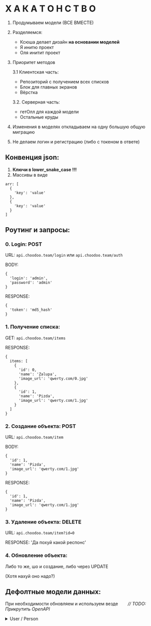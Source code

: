# Х А К А Т О Н С Т В О
1. Продумываем модели (ВСЕ ВМЕСТЕ)
2. Разделяемся:
   - Ксюша делает дизайн **на основании моделей**
   - Я инитю проект
   - Оля инитит проект
3. Приоритет методов

   3.1 Клиентская часть:
   - Репозиторий с получением всех списков
   - Блок для главных экранов
   - Вёрстка

   3.2. Серверная часть:
   - гетОлл для каждой модели
   - Остальные круды

4. Изменения в моделях откладываем на одну большую общую миграцию
5. Не делаем логин и регистрацию (либо с токеном в ответе)

## Конвенция json:
1. **Ключи в lower_snake_case !!!**
2. Массивы в виде
```
arr: [
  {
    'key': 'value'
  },
  {
    'key': 'value'
  }
]
```

## Роутинг и запросы:

### 0. Login: POST

URL: `api.choodoo.team/login` или `api.choodoo.team/auth`

BODY:
```
{
  'login': 'admin',
  'password': 'admin'
}
```
RESPONSE:
```
{
  'token': 'md5_hash'
}
```

### 1. Получение списка:
GET: `api.choodoo.team/items`

RESPONSE:
```
{
  items: [
    {
      'id': 0,
      'name': 'Zalupa',
      'image_url': 'qwerty.com/0.jpg'
    },
    {
      'id': 1,
      'name': 'Pizda',
      'image_url': 'qwerty.com/1.jpg'
    }
  ]
}
```

### 2. Создание объекта: POST
URL: `api.choodoo.team/item`

BODY:
```
{
  'id': 1,
  'name': 'Pizda',
  'image_url': 'qwerty.com/1.jpg'
}
```

RESPONSE:
```
{
  'id': 1,
  'name': 'Pizda',
  'image_url': 'qwerty.com/1.jpg'
}
```

### 3. Удаление объекта: DELETE
URL: `api.choodoo.team/item?id=0`

RESPONSE: 'Да похуй какой респонс'

### 4. Обновление объекта:
Либо то же, шо и создание, либо через UPDATE

(Хотя нахуй оно надо?)

## Дефолтные модели данных:
При необходимости обновляем и используем везде        _// TODO: Прикрутить OpenAPI_

[//]: # (TODO: Прикрутить OpenAPI)

<details> 
   <summary>User / Person </summary>

   ```
   id: int
   name: String
   image_url: String
   position: String?
   bio: String?
   ```
</details>
